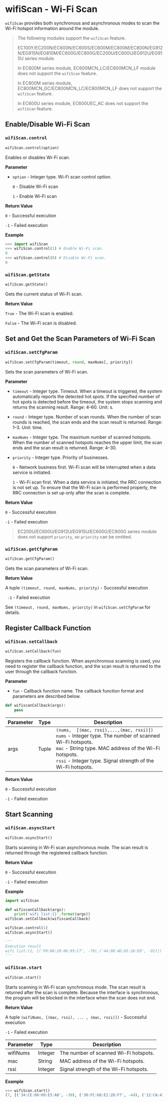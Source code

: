 # wifiScan - Wi-Fi Scan

`wifiScan` provides both synchronous and asynchronous modes to scan the Wi-Fi hotspot information around the module.



> The following modules support the `wifiScan` feature.
>
> EC100Y/EC200N/EC600N/EC600S/EC600M/EC800M/EC800N/EG912N/EG915N/EG810M/EC600G/EC800G/EC200U/EC600U/EG912U/EG915U series module.
>
> In EC600M series module, EC600MCN_LC/EC600MCN_LF module does not support the `wifiScan` feature.
>
> In EC800M series module, EC800MCN_GC/EC800MCN_LC/EC800MCN_LF does not support the `wifiScan` feature.
>
> In EC600U series module, EC600UEC_AC does not support the `wifiScan` feature.



## Enable/Disable Wi-Fi Scan

### `wifiScan.control`

```python
wifiScan.control(option)
```

Enables or disables Wi-Fi scan.

**Parameter**

* `option` - Integer type. Wi-Fi scan control option.

  `0` - Disable Wi-Fi scan

  `1` - Enable Wi-Fi scan

**Return Value**

`0` - Successful execution

`-1` - Failed execution

**Example**

```python
>>> import wifiScan
>>> wifiScan.control(1) # Enable Wi-Fi scan.
0
>>> wifiScan.control(0) # Disable Wi-Fi scan.
0
```



### `wifiScan.getState`

```python
wifiScan.getState()
```

Gets the current status of Wi-Fi scan.

**Return Value**

`True` - The Wi-Fi scan is enabled.

`False` - The Wi-Fi scan is disabled.



## Set and Get the Scan Parameters of Wi-Fi Scan

### `wifiScan.setCfgParam`

```python
wifiScan.setCfgParam(timeout, round, maxNums[, priority])
```

Sets the scan parameters of Wi-Fi scan.

**Parameter**

* `timeout` - Integer type. Timeout. When a timeout is triggered, the system automatically reports the detected hot spots. If the specified number of hot spots is detected before the timeout, the system stops scanning and returns the scanning result. Range: 4–60. Unit: s.

* `round` - Integer type. Number of scan rounds. When the number of scan rounds is reached, the scan ends and the scan result is returned. Range: 1–3. Unit: time.

* `maxNums` - Integer type. The maximum number of scanned hotspots. When the number of scanned hotspots reaches the upper limit, the scan ends and the scan result is returned. Range: 4–30.

* `priority` - Integer type. Priority of businesses. 

  `0` - Network business first. Wi-Fi scan will be interrupted when a data service is initiated.

  `1` - Wi-Fi scan first. When a data service is initiated, the RRC connection is not set up. To ensure that the Wi-Fi scan is performed properly, the RRC connection is set up only after the scan is complete. 

**Return Value**

`0` - Successful execution

`-1` - Failed execution



> EC200U/EC600U/EG912U/EG915U/EC600G/EC800G series module does not support `priority`, so `priority` can be omitted.



### `wifiScan.getCfgParam`

```python
wifiScan.getCfgParam()
```

Gets the scan parameters of Wi-Fi scan.

**Return Value**

A tuple `(timeout, round, maxNums, priority)` - Successful execution

` -1` - Failed execution 

See `(timeout, round, maxNums, priority)` in `wifiScan.setCfgParam` for details.



## Register Callback Function

### `wifiScan.setCallback`

```python
wifiScan.setCallback(fun)
```

Registers the callback function. When asynchronous scanning is used, you need to register the callback function, and the scan result is returned to the user through the callback function.

**Parameter**

* `fun` - Callback function name. The callback function format and parameters are described below.

```python
def wifiscanCallback(args):
	pass
```

| Parameter | Type  | Description                                                  |
| --------- | ----- | ------------------------------------------------------------ |
| args      | Tuple | `(nums,  [(mac, rssi),...,(mac, rssi)])`<br>`nums` - Integer type. The number of scanned Wi-Fi hotspots.<br>`mac` - String type. MAC address of the Wi-Fi hotspots.<br>`rssi` - Integer type. Signal strength of the Wi-Fi hotspots. |

**Return Value**

`0` - Successful execution

`-1` - Failed execution



## Start Scanning

### `wifiScan.asyncStart`

```python
wifiScan.asyncStart()
```

Starts scanning in Wi-Fi scan asynchronous mode.  The scan result is returned through the registered callback function.

**Return Value**

`0` - Successful execution

`-1` - Failed execution

**Example**

```python
import wifiScan

def wifiscanCallback(args):
	print('wifi list:{}'.format(args))
wifiScan.setCallback(wifiscanCallback)

wifiScan.control(1)
wifiScan.asyncStart()

'''
Execution result
wifi list:(2, [('F0:B4:29:86:95:C7', -79),('44:00:4D:D5:26:E0', -92)])
'''
```



### `wifiScan.start`

```python
wifiScan.start()
```

Starts scanning in Wi-Fi scan synchronous mode.  The scan result is returned after the scan is complete. Because the interface is synchronous, the program will be blocked in the interface when the scan does not end.

**Return Value**

A tuple `(wifiNums, [(mac, rssi), ... , (mac, rssi)])` - Successful execution

`-1` - Failed execution



| Parameter | Type    | Description                            |
| --------- | ------- | -------------------------------------- |
| wifiNums  | Integer | The number of scanned Wi-Fi hotspots.  |
| mac       | String  | MAC address of the Wi-Fi hotspots.     |
| rssi      | Integer | Signal strength of the Wi-Fi hotspots. |

**Example**

```python
>>> wifiScan.start()
(7, [('34:CE:00:09:E5:A8', -30), ('30:FC:68:E2:2D:F7', -44), ('12:CA:41:D4:B2:50', -54), ('D0:DB:B7:90:2D:07', -58), ('00:03:7F:12:CB:CB', -61), ('60:38:E0:C2:84:D9', -62), ('08:4F:0A:05:22:8F', -63)])
```

